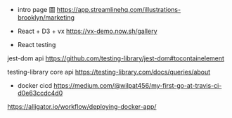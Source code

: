 
* intro page 圖
https://app.streamlinehq.com/illustrations-brooklyn/marketing

* React + D3 + vx
https://vx-demo.now.sh/gallery

* React testing

jest-dom api
https://github.com/testing-library/jest-dom#tocontainelement

testing-library core api
https://testing-library.com/docs/queries/about

* docker cicd
https://medium.com/@wilpat456/my-first-go-at-travis-ci-d0e63ccdc4d0

https://alligator.io/workflow/deploying-docker-app/